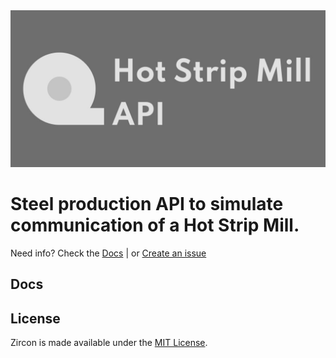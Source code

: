 <img src="LOGO.JPG" alt="Logo" />

# Steel production API to simulate communication of a Hot Strip Mill.

Need info? Check the [Docs](#docs)
 | or [Create an issue](https://github.com/FirsovG/hsm-api/issues/new)

## Docs

## License

Zircon is made available under the [MIT License](https://github.com/FirsovG/hsm-api/blob/main/LICENSE).
